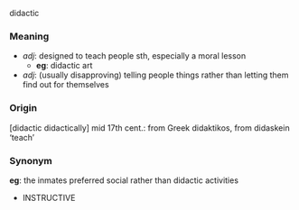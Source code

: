 didactic
### Meaning
+ _adj_: designed to teach people sth, especially a moral lesson
	+ __eg__: didactic art
+ _adj_:  (usually disapproving) telling people things rather than letting them find out for themselves

### Origin

[didactic didactically] mid 17th cent.: from Greek didaktikos, from didaskein ‘teach’

### Synonym

__eg__: the inmates preferred social rather than didactic activities

+ INSTRUCTIVE


